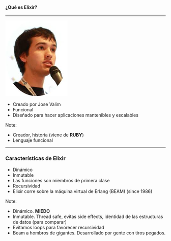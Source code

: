
#### ¿Qué es Elixir?
---
![Image-Absolute](assets/img/valim.jpg)
- Creado por Jose Valim
- Funcional
- Diseñado para hacer aplicaciones mantenibles y escalables

Note:
- Creador, historia (viene de **RUBY**)
- Lenguaje funcional

---
### Características de Elixir
- Dinámico
- Inmutable
- Las funciones son miembros de primera clase
- Recursividad
- Elixir corre sobre la máquina virtual de Erlang (BEAM) (since 1986)

Note:
- Dinámico. **MIEDO**
- Inmutable. Thread safe, evitas side effects, identidad de las estructuras de datos (para comparar)
- Evitamos loops para favorecer recursividad
- Beam a hombros de gigantes. Desarrollado por gente con tiros pegados.

<!-- ---
#### Vamos, que es otro frikilenguaje, ¿o sirve para algo?

- 
- Puedes hacer aplicaciones backend
- Aplicaciones web con Phoenix (framework)

Note:
Aunque es un lenguaje nuevo, corre sobre BEAM. **A hombros de gigantes**
Probado por gente que **tiene muchos tiros pegados**
Sirve para muchas cosas -->
